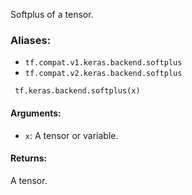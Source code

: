
Softplus of a tensor.
### Aliases:
- `tf.compat.v1.keras.backend.softplus`
- `tf.compat.v2.keras.backend.softplus`

```
 tf.keras.backend.softplus(x)
```
#### Arguments:
- `x`: A tensor or variable.
#### Returns:

A tensor.

